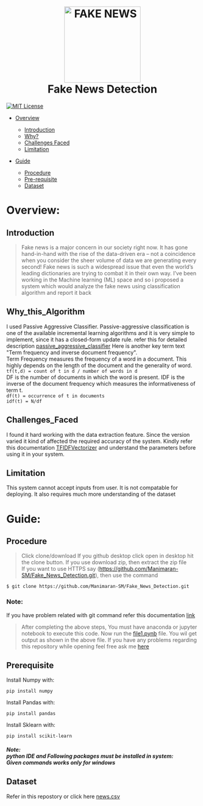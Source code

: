 <h1 align="center">
  <img src="https://www.thehindu.com/opinion/op-ed/x9sol6/article29451786.ece/ALTERNATES/FREE_960/Fake-news" height="200px" width="200px" alt="FAKE NEWS"><br>
  Fake News Detection
</h1>

[![MIT License](https://img.shields.io/badge/license-MIT-blue.svg?style=flat)](https://github.com/Manimaran-SM/Fake_News_Detection/blob/master/LICENSE)

* [Overview](#Overview)
   * [Introduction](#Introduction)
   * [Why?](#Why_this_Algorithm)
   * [Challenges Faced](#Challenges_Faced)
   * [Limitation](#Limitation)
   
* [Guide](#Guide)
  * [Procedure](#Procedure)
  * [Pre-requisite](#Prerequisite)
  * [Dataset](#Dataset)


# Overview:
## Introduction
>Fake news is a major concern in our society right now. It has gone hand-in-hand with the rise of the data-driven era – not a coincidence when you consider the sheer volume of data we are generating every second! Fake news is such a widespread issue that even the world’s leading dictionaries are trying to combat it in their own way.
>I’ve been working in the Machine learning (ML) space and so i proposed a system which would analyze the fake news using classification algorithm and report it back 

## Why_this_Algorithm
  I used Passive Aggressive Classifier. Passive-aggressive classification is one of the available incremental learning algorithms and it is very simple to implement, since it has a closed-form update rule.
  refer this for detailed description [passive_aggressive_classifier](https://www.bonaccorso.eu/2017/10/06/ml-algorithms-addendum-passive-aggressive-algorithms/)
  Here is another key term text "Term frequency and inverse document frequency". 
  <br>Term Frequency measures the frequency of a word in a document. This highly depends on the length of the document and the generality of word. 
  <br>```tf(t,d) = count of t in d / number of words in d ```
  <br>DF is the number of documents in which the word is present. IDF is the inverse of the document frequency which measures the informativeness of term t.
  <br>```df(t) = occurrence of t in documents```
  <br>```idf(t) = N/df```
  

## Challenges_Faced
  I found it hard working with the data extraction feature. Since the version varied it kind of affected the required accuracy of the system.
  Kindly refer this documentation [TFIDFVectorizer](https://scikit-learn.org/stable/modules/generated/sklearn.feature_extraction.text.TfidfVectorizer.html) and understand the parameters before using it in your system. 


## Limitation
  This system cannot accept inputs from user. 
  It is not compatable for deploying.
  It also requires much more understanding of the dataset
  

# Guide:
## Procedure
> Click clone/download
> If you github desktop click open in desktop hit the clone button. 
> If you use download zip, then extract the zip file  
> If you want to use HTTPS say (https://github.com/Manimaran-SM/Fake_News_Detection.git),  then use the command
``` 
$ git clone https://github.com/Manimaran-SM/Fake_News_Detection.git
```
### Note:
If you have problem related with git command refer this documentation [link](https://git-scm.com/book/en/v2/Git-Basics-Getting-a-Git-Repository)
> After completing the above steps, You must have anaconda or jupyter notebook to execute this code.
> Now run the [file1.pynb](https://github.com/Manimaran-SM/Fake_News_Detection/blob/master/file1.ipynb) file. You wil get output as shown in the above file.
> If you have any problems regarding this repository while opening feel free ask me [here](https://github.com/Manimaran-SM/Fake_News_Detection/issues/new)

## Prerequisite
Install Numpy with:

```
pip install numpy
```
Install Pandas with:

```
pip install pandas
```
Install Sklearn with:

```
pip install scikit-learn
```
##### Note:<br>python IDE and Following packages must be installed in system:<br>Given commands works only for windows
    

## Dataset

Refer in this repostory or click here [news.csv](https://github.com/Manimaran-SM/Fake_News_Detection/blob/master/news.csv)
